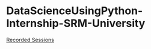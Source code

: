 # DataScienceUsingPython-Internship-SRM-University


<a href = 'https://drive.google.com/drive/folders/19q64VH8fFW21CahJH2oj8JBg8guYt5kI?usp=sharing'>Recorded Sessions </a>
